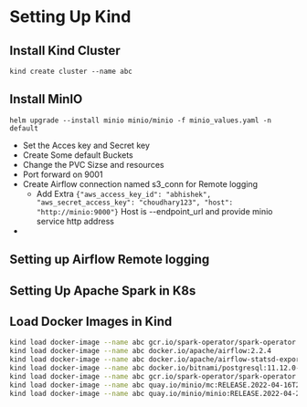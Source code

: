 # Setting Up Kind

## Install Kind Cluster
`kind create cluster --name abc`

## Install MinIO
`helm upgrade --install minio minio/minio -f minio_values.yaml -n default`

* Set the Acces key and Secret key 
* Create Some default Buckets
* Change the PVC Sizse and resources
* Port forward on 9001
* Create Airflow connection named s3_conn for Remote logging
  * Add Extra 
    `{"aws_access_key_id": "abhishek", "aws_secret_access_key": "choudhary123", "host": "http://minio:9000"}`
    Host is --endpoint_url and provide minio service http address
* 

## Setting up Airflow Remote logging


## Setting Up Apache Spark in K8s 


## Load Docker Images in Kind
```sh
kind load docker-image --name abc gcr.io/spark-operator/spark-operator:3.1.1
kind load docker-image --name abc docker.io/apache/airflow:2.2.4
kind load docker-image --name abc docker.io/apache/airflow-statsd-exporter-2021.04.28-v0.17.0
kind load docker-image --name abc docker.io/bitnami/postgresql:11.12.0-debian-10-r44
kind load docker-image --name abc gcr.io/spark-operator/spark-operator:3.1.1
kind load docker-image --name abc quay.io/minio/mc:RELEASE.2022-04-16T21-11-21Z
kind load docker-image --name abc quay.io/minio/minio:RELEASE.2022-04-26T01-20-24Z
```